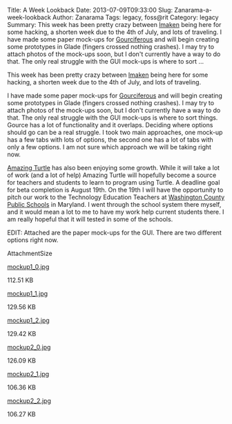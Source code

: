 Title: A Week Lookback
Date: 2013-07-09T09:33:00
Slug: Zanarama-a-week-lookback
Author: Zanarama
Tags: legacy, foss@rit
Category: legacy
Summary: This week has been pretty crazy between [lmaken](https://github.com/lmacken) being here for some hacking, a shorten week due to the 4th of July, and lots of traveling.  I have made some paper mock-ups for [Gourciferous](https://github.com/FOSSRIT/gourciferous) and will begin creating some prototypes in Glade (fingers crossed nothing crashes). I may try to attach photos of the mock-ups soon, but I don't currently have a way to do that. The only real struggle with the GUI mock-ups is where to sort ... 

This week has been pretty crazy between [lmaken](https://github.com/lmacken)
being here for some hacking, a shorten week due to the 4th of July, and lots
of traveling.

I have made some paper mock-ups for
[Gourciferous](https://github.com/FOSSRIT/gourciferous) and will begin
creating some prototypes in Glade (fingers crossed nothing crashes). I may try
to attach photos of the mock-ups soon, but I don't currently have a way to do
that. The only real struggle with the GUI mock-ups is where to sort things.
Gource has a lot of functionality and it overlaps. Deciding where options
should go can be a real struggle. I took two main approaches, one mock-up has
a few tabs with lots of options, the second one has a lot of tabs with only a
few options. I am not sure which approach we will be taking right now.

[Amazing Turtle](https://github.com/Zanarama/AmazingTurtle) has also been
enjoying some growth. While it will take a lot of work (and a lot of help)
Amazing Turtle will hopefully become a source for teachers and students to
learn to program using Turtle. A deadline goal for beta completion is August
19th. On the 19th I will have the opportunity to pitch our work to the
Technology Education Teachers at [Washington County Public
Schools](http://www.wcps.k12.md.us/) in Maryland. I went through the school
system there myself, and it would mean a lot to me to have my work help
current students there. I am really hopeful that it will tested in some of the
schools.

EDIT: Attached are the paper mock-ups for the GUI. There are two different
options right now.

AttachmentSize

[mockup1_0.jpg](http://foss.rit.edu/files/mockup1_0.jpg)

112.51 KB

[mockup1_1.jpg](http://foss.rit.edu/files/mockup1_1.jpg)

129.56 KB

[mockup1_2.jpg](http://foss.rit.edu/files/mockup1_2.jpg)

129.42 KB

[mockup2_0.jpg](http://foss.rit.edu/files/mockup2_0.jpg)

126.09 KB

[mockup2_1.jpg](http://foss.rit.edu/files/mockup2_1.jpg)

106.36 KB

[mockup2_2.jpg](http://foss.rit.edu/files/mockup2_2.jpg)

106.27 KB

